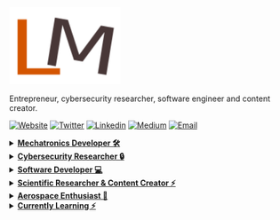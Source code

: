
<img src="https://github.com/samsepiol1/samsepiol1/blob/main/images/minha_logo2.png" width="200">

Entrepreneur, cybersecurity researcher, software engineer and content creator.


 [![Website](https://img.shields.io/badge/Website-3776AB?style=for-the-badge)]()
 [![Twitter](https://img.shields.io/badge/Twitter-1DA1F2?style=for-the-badge&logo=twitter&logoColor=white)](https://twitter.com/1uc4s_m1theus)
 [![Linkedin](https://img.shields.io/badge/LinkedIn-0077B5?style=for-the-badge&logo=linkedin&logoColor=white)](https://www.linkedin.com/in/lucas-matheus-3809aa121/)
[![Medium](https://img.shields.io/badge/Medium-12100E?style=for-the-badge&logo=medium&logoColor=white)](https://secbr.medium.com/)
 [![Email](https://img.shields.io/badge/Email-8B89CC?style=for-the-badge&logo=protonmail&logoColor=white)](mailto:lucasmatheus.matheus231@gmail.com)

 <details>
  
<summary><b><u>Mechatronics Developer 🛠</u></b></summary>

I build hardware prototypes, educational PCBs, 3D enclosures, and other multidisciplinary projects.

- 🕵️‍♀️ [WiCon Kit](https://github.com/ANG13T/ESP8266-WiCon-Kit): A compact and portable WiFi reconnaissance suite based on the ESP8266
- 🛠  [Oura](https://github.com/ANG13T/IAQ_Device_Dev_Log): A portable air quality device with tailorability support for the immunocompromised

</details>

<details>
 
<summary><b><u>Cybersecurity Researcher 🔒</u></b></summary>

I develop aerospace, microcontroller, and reconnaissance cybersecurity tools in Python, C, and Golang. 

- 🗺  [DroneXtract](https://github.com/ANG13T/DroneXtract): Digital forensics suite for DJI drones 
- 🔎  [netspionage](https://github.com/ANG13T/netspionage): Network Analysis utility that performs network scanning, OSINT, and attack detection
- 📡  [n-RFi Monitor](https://github.com/ANG13T/nRFi-Monitor): A 2.4GHz WiFi Traffic Analyzer Toolkit made with the D1 Mini and NRF24

</details>

<details>
 
<summary><b><u>Software Developer 💻</u></b></summary>

I code websites, mobile apps, command line tools, and utilities. I have extensive experience working frameworks, tools, and languages. I am experienced in 18 programming languages. 
 
- 🎨  [designr](https://github.com/ANG13T/designr): Chrome extension that inspects CSS styles and saves snapshots of web designs
- ⌚️ [Pocket CPR](https://github.com/ANG13T/Pocket_CPR): Apple Watch app that teaches the basics of CPR
- ✈️  [Pilot Fast Track](https://pilotfasttrack.com/): An app to find personalized flight scholarships
- 👾 [Magenta](https://github.com/ANG13T/Magenta): An organized and efficient programming language made using Java

</details>

<details>
 
<summary><b><u>Scientific Researcher & Content Creator ⚡️</u></b></summary>

I write extensive research articles on platforms such as Hackernoon and Medium. I also make cybersecurity video content for Retia and SecurityFWD.

- 💫 Researching electromagnetism, quantum mechanics, astrophysics, and bioelectricity
- 📝  Writer for [Medium](https://medium.com/@angelinatsuboi) and [Hackernoon](https://hackernoon.com/u/angelinatsuboi)
- 🖥  Researcher for [UCLA Human Computer Interaction Lab](https://hci.ucla.edu/)
- 🎥  Content Creator for [Retia](https://www.youtube.com/watch?v=8KE9WTDIas8) and [SecurityFWD](https://www.youtube.com/watch?v=8KE9WTDIas8)

</details>

<details>
 
<summary><b><u>Aerospace Enthusiast 🚀</u></b></summary>

I am deeply fascinated by the fields of astronomy, aerospace, and aeronautics, and find ways to merge my passion for space with my core skill sets. 

- NASA SEES Intern
- Pilot flying out of KSMO
- 🛰 [SatIntel](https://github.com/ANG13T/SatIntel): OSINT tool for satellites that extracts telemetry and orbital predictions

</details>

<details>
 
<summary><b><u>Currently Learning ⚡️</u></b></summary>

I am interested in too many things spanning the realms of science, sociology, philosophy, and engineering for my own good.
Probably stuck in a rabbit hole somewhere within the deep expanse of the cosmos 🐰🌌

- Astrophysics & Orbital Dynamics & Astrobiology
- Bioelectricity & Bioelectric RF Interfaces & Consciousness 
- AI & Web3 & Quantum Mechanics
- Anything Electromagnetism Related 
- Computational Semantics & Linguistics & Astrolinguistics
- Artificial & Computational Intelligence
- Cybernetics
- Photonics & Optics & Information / Communication Theory

</details>


